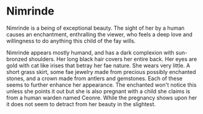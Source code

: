 # Nimrinde

Nimrinde is a being of exceptional beauty. The sight of her by a human causes an enchantment, enthralling the viewer, who feels a deep love and willingness to do anything this child of the fay wills.

Nimrinde appears mostly humand, and has a dark complexion with sun-bronzed shoulders. Her long black hair covers her entire back. Her eyes are gold with cat like irises that betray her fae nature. She wears very little. A short grass skirt, some fae jewelry made from precious possibly enchanted stones, and a crown made from antlers and gemstones. Each of these seems to further enhance her appearance. The enchanted won't notice this unless she points it out but she is also pregnant with a child she claims is from a human warden named Ceonre. While the pregnancy shows upon her it does not seem to detract from her beauty in the slightest.